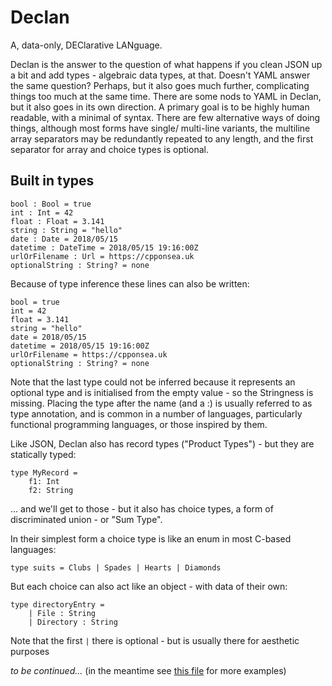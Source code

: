 # Declan
A, data-only, DEClarative LANguage.

Declan is the answer to the question of what happens if you clean JSON up a bit and add types - algebraic data types, at that.
Doesn't YAML answer the same question? Perhaps, but it also goes much further, complicating things too much at the same time. There are some nods to YAML in Declan, but it also goes in its own direction. A primary goal is to be highly human readable, with a minimal of syntax. There are few alternative ways of doing things, although most forms have single/ multi-line variants, the multiline array separators may be redundantly repeated to any length, and the first separator for array and choice types is optional.

## Built in types

```
bool : Bool = true
int : Int = 42
float : Float = 3.141
string : String = "hello"
date : Date = 2018/05/15
datetime : DateTime = 2018/05/15 19:16:00Z
urlOrFilename : Url = https://cpponsea.uk
optionalString : String? = none
``` 


Because of type inference these lines can also be written:

```
bool = true
int = 42
float = 3.141
string = "hello"
date = 2018/05/15
datetime = 2018/05/15 19:16:00Z
urlOrFilename = https://cpponsea.uk
optionalString : String? = none
```

Note that the last type could not be inferred because it represents an optional type and is initialised from the empty value - so the Stringness is missing. Placing the type after the name (and a :) is usually referred to as type annotation, and is common in a number of languages, particularly functional programming languages, or those inspired by them.

Like JSON, Declan also has record types ("Product Types") - but they are statically typed:

```
type MyRecord =
    f1: Int
    f2: String
```
... and we'll get to those - but it also has choice types, a form of discriminated union - or "Sum Type".

In their simplest form a choice type is like an enum in most C-based languages:


`type suits = Clubs | Spades | Hearts | Diamonds`


But each choice can also act like an object - with data of their own:

```
type directoryEntry =
    | File : String
    | Directory : String
```

Note that the first `|` there is optional - but is usually there for aesthetic purposes

_to be continued..._
(in the meantime see [this file](decl.decl) for more examples)